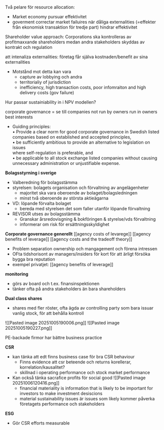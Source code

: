 Två pelare för resource allocation:
- Market economy pursuar effektivitet
- goverment correctar market failuires när dåliga externalities (=effekter från ekonomisk transaktion för tredje part) hindrar effektivitet

Shareholder value approach: Corporations ska kontrolleras av profitmaxxande shareholders medan andra stakeholders skyddas av kontrakt och regulation

att intenaliza externalities: företag får själva kostnaden/benefit av sina externalities
- Motstånd mot detta kan vara
	- capture av lobbying och andra
	- territorialiy of jurisdiction
	- inefficiency, high transaction costs, poor infomraiton and high delivery costs (gov failure)

Hur passar sustainiability in i NPV modellen?

corporate governance = se till companies not run by owners run in owners best interests
- Guiding principles:  
• Provide a clear norm for good corporate governance in Swedish listed  
companies based on established and accepted principles,  
• be sufficiently ambitious to provide an alternative to legislation on issues  
where self-regulation is preferable, and  
• be applicable to all stock exchange listed companies without causing  
unnecessary administration or unjustifiable expense.

**Bolagsstyrning i sverige**
- Valberedning för bolagsstämma
- styrelsen: bolagets organisation och förvaltning av angelägenheter
	- majoritet ska vara oberoende av bolaget/bolagsledningen
	- minst två oberoende av största aktieägarna
- VD: löpande förvalta bolaget
	- bereda med styrelsen det som faller utanför löpande förvaltning
- REVISOR utses av bolagsstämma
	- Granskar årsredovisgning & bokföringen & styrelse/vds förvaltning
	- informerar om risk för ersättningsskyldighet

**Corporate governance generellt** [[agency costs of levarege]] [[agency benefits of leverage]] [[agency costs and the tradeoff theory]]
- Problem separation ownership och mangagement och förena intressen
- OFta tidshorisont av managers/insiders för kort för att ärligt försöka bygga bra reputation
- exempel privatjet: [[agency benefits of leverage]]

**monitoring**
- görs av board och t.ex. finansinspektionen
- tänker ofta på andra stakeholders än bara shareholders

**Dual class shares**
- shares med fler röster, ofta ägda av controlling party som bara issuar vanlig stock, för att behålla kontroll

![[Pasted image 20251005190006.png]]
![[Pasted image 20251005190227.png]]

PE-backade firmor har bättre business practice

**CSR**
- kan tänka att edt finns business case för bra CSR behaviour
	- Finns evidence att csr beteende och returns korellerar, korrelation/kausalitet?
	- skillnad i operating performance och stock market performance
- Kan också tänka sacrafice profits för social good
![[Pasted image 20251006120416.png]]
	- financial materiality is information that is likely to be important for investors to make investment desiscions
	- material sustainability issues är issues som likely kommer påverka företagets performance och stakeholders

**ESG**
- Gör CSR efforts measurable